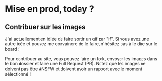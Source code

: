 # Mise en prod, today ?

## Contribuer sur les images

J'ai actuellement en idiée de faire sortir un gif par "if".
Si vous avez une autre idée et pouvez me convaincre de le faire, n'hésitez pas à le dire sur le board :)

Pour contribuer au site, vous pouvez faire un fork, envoyer les images dans le bon dossier et faire une Pull Request (PR). Notez que les images ne doivent pas être #NSFW et doivent avoir un rapport avec le moment sélectionné !
